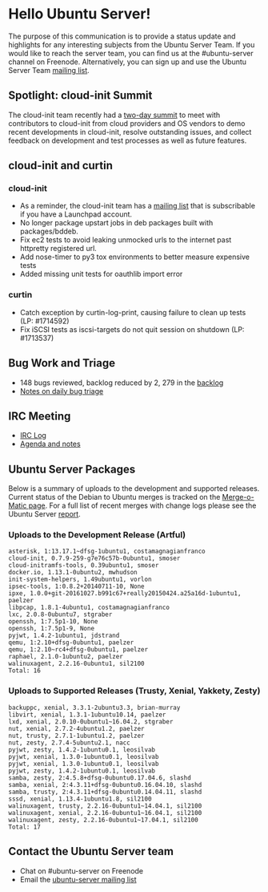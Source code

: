 # Hello Ubuntu Server!
The purpose of this communication is to provide a status update and highlights for any interesting subjects from the Ubuntu Server Team. If you would like to reach the server team, you can find us at the #ubuntu-server channel on Freenode. Alternatively, you can sign up and use the Ubuntu Server Team [mailing list](https://lists.ubuntu.com/mailman/listinfo/ubuntu-server).

## Spotlight: cloud-init Summit
The cloud-init team recently had a [two-day summit](https://insights.ubuntu.com/2017/08/31/cloud-init-summit-in-seattle-washington/) to meet with contributors to cloud-init from cloud providers and OS vendors to demo recent developments in cloud-init, resolve outstanding issues, and collect feedback on development and test processes as well as future features.

## cloud-init and curtin
### cloud-init
- As a reminder, the cloud-init team has a [mailing list](https://launchpad.net/~cloud-init) that is subscribable if you have a Launchpad account.
- No longer package upstart jobs in deb packages built with packages/bddeb.
- Fix ec2 tests to avoid leaking unmocked urls to the internet past httpretty registered url.
- Add nose-timer to py3 tox environments to better measure expensive tests
- Added missing unit tests for oauthlib import error

### curtin
- Catch exception by curtin-log-print, causing failure to clean up tests (LP: #1714592)
- Fix iSCSI tests as iscsi-targets do not quit session on shutdown (LP: #1713537)

## Bug Work and Triage
- 148 bugs reviewed, backlog reduced by 2, 279 in the [backlog](https://bugs.launchpad.net/~ubuntu-server/+subscribedbugs)
- [Notes on daily bug triage](https://wiki.ubuntu.com/ServerTeam/KnowledgeBase#Bug_Triage)

## IRC Meeting
- [IRC Log](https://ubottu.com/meetingology/logs/ubuntu-meeting/2017/ubuntu-meeting.2017-09-05-16.05.html)
- [Agenda and notes](https://wiki.ubuntu.com/ServerTeam/Meeting)

## Ubuntu Server Packages
Below is a summary of uploads to the development and supported releases. Current status of the Debian to Ubuntu merges is tracked on the [Merge-o-Matic page](https://merges.ubuntu.com/main.html). For a full list of recent merges with change logs please see the Ubuntu Server [report](http://reqorts.qa.ubuntu.com/reports/ubuntu-server/merges.html).

### Uploads to the Development Release (Artful)
```
asterisk, 1:13.17.1~dfsg-1ubuntu1, costamagnagianfranco
cloud-init, 0.7.9-259-g7e76c57b-0ubuntu1, smoser
cloud-initramfs-tools, 0.39ubuntu1, smoser
docker.io, 1.13.1-0ubuntu2, mwhudson
init-system-helpers, 1.49ubuntu1, vorlon
ipsec-tools, 1:0.8.2+20140711-10, None
ipxe, 1.0.0+git-20161027.b991c67+really20150424.a25a16d-1ubuntu1, paelzer
libpcap, 1.8.1-4ubuntu1, costamagnagianfranco
lxc, 2.0.8-0ubuntu7, stgraber
openssh, 1:7.5p1-10, None
openssh, 1:7.5p1-9, None
pyjwt, 1.4.2-1ubuntu1, jdstrand
qemu, 1:2.10+dfsg-0ubuntu1, paelzer
qemu, 1:2.10~rc4+dfsg-0ubuntu1, paelzer
raphael, 2.1.0-1ubuntu2, paelzer
walinuxagent, 2.2.16-0ubuntu1, sil2100
Total: 16
```

### Uploads to Supported Releases (Trusty, Xenial, Yakkety, Zesty)
```
backuppc, xenial, 3.3.1-2ubuntu3.3, brian-murray
libvirt, xenial, 1.3.1-1ubuntu10.14, paelzer
lxd, xenial, 2.0.10-0ubuntu1~16.04.2, stgraber
nut, xenial, 2.7.2-4ubuntu1.2, paelzer
nut, trusty, 2.7.1-1ubuntu1.2, paelzer
nut, zesty, 2.7.4-5ubuntu2.1, nacc
pyjwt, zesty, 1.4.2-1ubuntu0.1, leosilvab
pyjwt, xenial, 1.3.0-1ubuntu0.1, leosilvab
pyjwt, xenial, 1.3.0-1ubuntu0.1, leosilvab
pyjwt, zesty, 1.4.2-1ubuntu0.1, leosilvab
samba, zesty, 2:4.5.8+dfsg-0ubuntu0.17.04.6, slashd
samba, xenial, 2:4.3.11+dfsg-0ubuntu0.16.04.10, slashd
samba, trusty, 2:4.3.11+dfsg-0ubuntu0.14.04.11, slashd
sssd, xenial, 1.13.4-1ubuntu1.8, sil2100
walinuxagent, trusty, 2.2.16-0ubuntu1~14.04.1, sil2100
walinuxagent, xenial, 2.2.16-0ubuntu1~16.04.1, sil2100
walinuxagent, zesty, 2.2.16-0ubuntu1~17.04.1, sil2100
Total: 17
```

## Contact the Ubuntu Server team
* Chat on #ubuntu-server on Freenode
* Email the [ubuntu-server mailing list](https://lists.ubuntu.com/mailman/listinfo/ubuntu-server)
